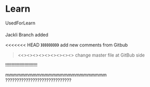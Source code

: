# Learn
UsedForLearn

####
Jackli Branch added

<<<<<<< HEAD
》》》》》》》》》
add new comments from Gitbub
><<><><><><><><><><>
change master file at GitBub side

!!!!!!!!!!!!!!!!!!!!!!!!!

mmmmmmmmmmmmmmmmmmmmmmmmmm
?????????????????????????????
